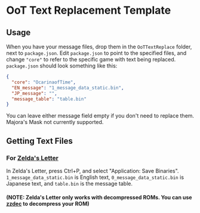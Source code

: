 # OoT Text Replacement Template
## Usage
When you have your message files, drop them in the `OoTTextReplace` folder, next to `package.json`. Edit `package.json` to point to the specified files, and change `"core"` to refer to the specific game with text being replaced. `package.json` should look something like this:
```json
{
  "core": "OcarinaofTime",
  "EN_message": "1_message_data_static.bin",
  "JP_message": "",
  "message_table": "table.bin"
}
```
You can leave either message field empty if you don't need to replace them. Majora's Mask not currently supported.

## Getting Text Files
### For [Zelda's Letter](https://deku.link/z64-text-editor/)
In Zelda's Letter, press Ctrl+P, and select "Application: Save Binaries". `1_message_data_static.bin` is English text, `0_message_data_static.bin` is Japanese text, and `table.bin` is the message table.
#### (NOTE: Zelda's Letter only works with decompressed ROMs. You can use [zzdec](http://www.z64.me/tools/zzdec) to decompress your ROM)
